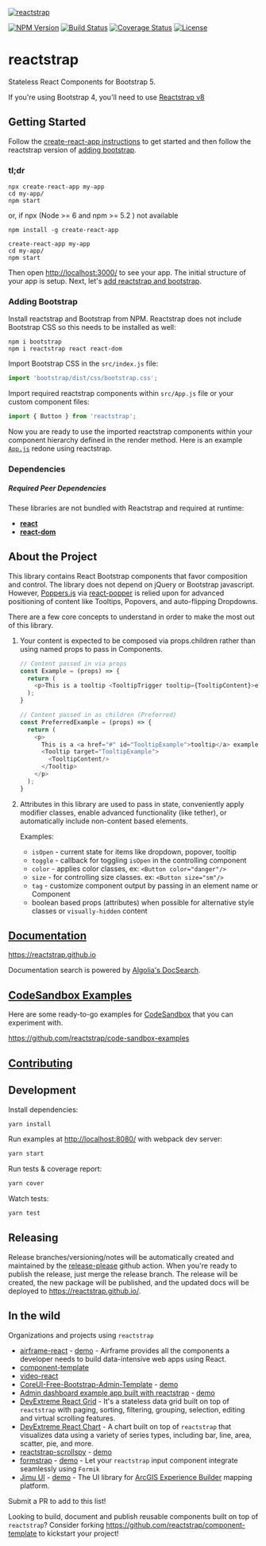 [![reactstrap](https://cloud.githubusercontent.com/assets/399776/13906899/1de62f0c-ee9f-11e5-95c0-c515fee8e918.png)](https://reactstrap.github.io)

[![NPM Version](https://img.shields.io/npm/v/reactstrap.svg?branch=master)](https://www.npmjs.com/package/reactstrap) [![Build Status](https://github.com/reactstrap/reactstrap/actions/workflows/test.yml/badge.svg?branch=master)](https://github.com/reactstrap/reactstrap) [![Coverage Status](https://coveralls.io/repos/github/reactstrap/reactstrap/badge.svg?branch=master)](https://coveralls.io/github/reactstrap/reactstrap?branch=master) [![License](https://img.shields.io/npm/l/reactstrap.svg)](https://github.com/reactstrap/reactstrap/blob/master/LICENSE)

# reactstrap

Stateless React Components for Bootstrap 5.

If you're using Bootstrap 4, you'll need to use [Reactstrap v8](https://deploy-preview-2356--reactstrap.netlify.app/)

## Getting Started

Follow the [create-react-app instructions](https://create-react-app.dev/docs/getting-started) to get started and then follow the reactstrap version of [adding bootstrap](#adding-bootstrap).

### tl;dr

 ```
npx create-react-app my-app
cd my-app/
npm start
```
or,  if npx (Node >= 6 and npm >= 5.2 ) not available 

```
npm install -g create-react-app

create-react-app my-app
cd my-app/
npm start
``` 

Then open [http://localhost:3000/](http://localhost:3000/) to see your app. The initial structure of your app is setup. Next, let's [add reactstrap and bootstrap](#adding-bootstrap).

### Adding Bootstrap

Install reactstrap and Bootstrap from NPM. Reactstrap does not include Bootstrap CSS so this needs to be installed as well:

```
npm i bootstrap
npm i reactstrap react react-dom
```

Import Bootstrap CSS in the ```src/index.js``` file:

```js
import 'bootstrap/dist/css/bootstrap.css';
```

Import required reactstrap components within ```src/App.js``` file or your custom component files:

```js
import { Button } from 'reactstrap';
```

Now you are ready to use the imported reactstrap components within your component hierarchy defined in the render
method. Here is an example [`App.js`](https://gist.github.com/Thomas-Smyth/006fd507a7295f17a8473451938f9935) redone
using reactstrap.

### Dependencies

##### Required Peer Dependencies

These libraries are not bundled with Reactstrap and required at runtime:

  * [**react**](https://www.npmjs.com/package/react)
  * [**react-dom**](https://www.npmjs.com/package/react-dom)

## About the Project

This library contains React Bootstrap components that favor composition and control. The library does not depend on jQuery or Bootstrap javascript. However, [Poppers.js](https://popper.js.org/) via [react-popper](https://github.com/popperjs/react-popper) is relied upon for advanced positioning of content like Tooltips, Popovers, and auto-flipping Dropdowns.

There are a few core concepts to understand in order to make the most out of this library.

1. Your content is expected to be composed via props.children rather than using named props to pass in Components.

    ```js
    // Content passed in via props
    const Example = (props) => {
      return (
        <p>This is a tooltip <TooltipTrigger tooltip={TooltipContent}>example</TooltipTrigger>!</p>
      );
    }

    // Content passed in as children (Preferred)
    const PreferredExample = (props) => {
      return (
        <p>
          This is a <a href="#" id="TooltipExample">tooltip</a> example.
          <Tooltip target="TooltipExample">
            <TooltipContent/>
          </Tooltip>
        </p>
      );
    }
    ```

2. Attributes in this library are used to pass in state, conveniently apply modifier classes, enable advanced functionality (like tether), or automatically include non-content based elements.

    Examples:

    - `isOpen` - current state for items like dropdown, popover, tooltip
    - `toggle` - callback for toggling `isOpen` in the controlling component
    - `color` - applies color classes, ex: `<Button color="danger"/>`
    - `size` - for controlling size classes. ex: `<Button size="sm"/>`
    - `tag` - customize component output by passing in an element name or Component
    - boolean based props (attributes) when possible for alternative style classes or `visually-hidden` content


## [Documentation](https://reactstrap.github.io)

https://reactstrap.github.io

Documentation search is powered by [Algolia's DocSearch](https://community.algolia.com/docsearch/).

## [CodeSandbox Examples](https://github.com/reactstrap/code-sandbox-examples)

Here are some ready-to-go examples for [CodeSandbox](https://codesandbox.io/) that you can experiment with.

https://github.com/reactstrap/code-sandbox-examples

## [Contributing](CONTRIBUTING.md)

## Development

Install dependencies:

```sh
yarn install
```

Run examples at [http://localhost:8080/](http://localhost:8080/) with webpack dev server:

```sh
yarn start
```

Run tests & coverage report:

```sh
yarn cover
```

Watch tests:

```sh
yarn test
```

## Releasing

Release branches/versioning/notes will be automatically created and maintained by the [release-please](https://github.com/googleapis/release-please) github action. When you're ready to publish the release, just merge the release branch. The release will be created, the new package will be published, and the updated docs will be deployed to https://reactstrap.github.io/.

## In the wild

Organizations and projects using `reactstrap`

- [airframe-react](https://github.com/0wczar/airframe-react) - [demo](http://dashboards.webkom.co/react/airframe/) - Airframe provides all the components a developer needs to build data-intensive web apps using React.
- [component-template](https://reactstrap.github.io/component-template/)
- [video-react](https://video-react.github.io/)
- [CoreUI-Free-Bootstrap-Admin-Template](https://github.com/mrholek/CoreUI-Free-Bootstrap-Admin-Template) - [demo](http://coreui.io/demo/React_Demo/#/)
- [Admin dashboard example app built with reactstrap](https://github.com/reduction-admin/react-reduction) - [demo](https://reduction-admin.firebaseapp.com/)
- [DevExtreme React Grid](https://devexpress.github.io/devextreme-reactive/react/grid/) - It's a stateless data grid built on top of `reactstrap` with paging, sorting, filtering, grouping, selection, editing and virtual scrolling features.
- [DevExtreme React Chart](https://devexpress.github.io/devextreme-reactive/react/chart/) - A chart built on top of `reactstrap` that visualizes data using a variety of series types, including bar, line, area, scatter, pie, and more.
- [reactstrap-scrollspy](https://github.com/keidrun/reactstrap-scrollspy/) - [demo](https://keidrun.github.io/reactstrap-scrollspy/)
- [formstrap](https://github.com/pedox/formstrap/) - [demo](https://pedox.github.io/formstrap/) - Let your `reactstrap` input component integrate seamlessly using `Formik` 
- [Jimu UI](https://developers.arcgis.com/experience-builder/api-reference/jimu-ui/) - [demo](https://developers.arcgis.com/experience-builder/storybook/?path=/story/welcome--page) - The UI library for [ArcGIS Experience Builder](https://developers.arcgis.com/experience-builder/)  mapping platform.

Submit a PR to add to this list!

Looking to build, document and publish reusable components built on top of `reactstrap`? Consider forking https://github.com/reactstrap/component-template to kickstart your project!
